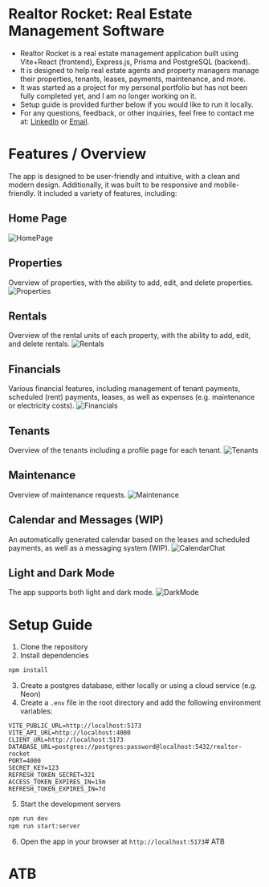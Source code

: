 # Realtor Rocket: Real Estate Management Software
- Realtor Rocket is a real estate management application built using Vite+React (frontend), Express.js, Prisma and PostgreSQL (backend). 
- It is designed to help real estate agents and property managers manage their properties, tenants, leases, payments, maintenance, and more. 
- It was started as a project for my personal portfolio but has not been fully completed yet, and I am no longer working on it. 
- Setup guide is provided further below if you would like to run it locally.
- For any questions, feedback, or other inquiries, feel free to contact me at: [LinkedIn](https://www.linkedin.com/in/pablo-tanner-60977b3b/) or [Email](mailto:mail@pablotanner.com).
# Features / Overview
The app is designed to be user-friendly and intuitive, with a clean and modern design. Additionally, it was built to be responsive and mobile-friendly.
It included a variety of features, including:
## Home Page
![HomePage](/public/screenshots/home.png)

## Properties
Overview of properties, with the ability to add, edit, and delete properties.
![Properties](/public/screenshots/property.png)

## Rentals
Overview of the rental units of each property, with the ability to add, edit, and delete rentals.
![Rentals](/public/screenshots/rental_units.png)

## Financials
Various financial features, including management of tenant payments, scheduled (rent) payments, leases, as well as expenses (e.g. maintenance or electricity costs).
![Financials](/public/screenshots/financials.png)

## Tenants
Overview of the tenants including a profile page for each tenant.
![Tenants](/public/screenshots/tenants.png)

## Maintenance
Overview of maintenance requests.
![Maintenance](/public/screenshots/maintenance.png)

## Calendar and Messages (WIP)
An automatically generated calendar based on the leases and scheduled payments, as well as a messaging system (WIP).
![CalendarChat](/public/screenshots/calendar_chat.png)

## Light and Dark Mode
The app supports both light and dark mode.
![DarkMode](/public/screenshots/dark_mode.png)

# Setup Guide
1. Clone the repository
2. Install dependencies
```bash
npm install
```
3. Create a postgres database, either locally or using a cloud service (e.g. Neon)
4. Create a `.env` file in the root directory and add the following environment variables:
```env
VITE_PUBLIC_URL=http://localhost:5173
VITE_API_URL=http://localhost:4000
CLIENT_URL=http://localhost:5173
DATABASE_URL=postgres://postgres:password@localhost:5432/realtor-rocket
PORT=4000
SECRET_KEY=123
REFRESH_TOKEN_SECRET=321
ACCESS_TOKEN_EXPIRES_IN=15m
REFRESH_TOKEN_EXPIRES_IN=7d
```
5. Start the development servers
```bash
npm run dev
npm run start:server
```
6. Open the app in your browser at `http://localhost:5173`# ATB
# ATB
